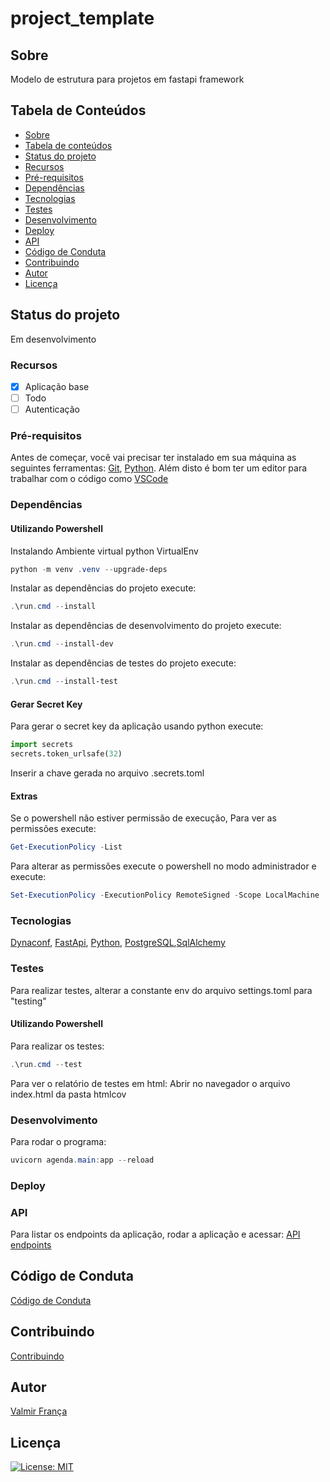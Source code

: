 # project_template #
## Sobre ##
Modelo de estrutura para projetos em fastapi framework
## Tabela de Conteúdos ##
* [Sobre](#sobre)
* [Tabela de conteúdos](#tabela-de-conteúdos)
* [Status do projeto](#status-do-projeto)
* [Recursos](#recursos)
* [Pré-requisitos](#pré-requisitos)
* [Dependências](#dependências)
* [Tecnologias](#tecnologias)
* [Testes](#testes)
* [Desenvolvimento](#desenvolvimento)
* [Deploy](#deploy)
* [API](#api)
* [Código de Conduta](#código-de-conduta)
* [Contribuindo](#contribuindo)
* [Autor](#autor)
* [Licença](#licença)
## Status do projeto ##
Em desenvolvimento
### Recursos ###
- [X] Aplicação base
- [ ] Todo
- [ ] Autenticação
### Pré-requisitos ###
Antes de começar, você vai precisar ter instalado em sua máquina as seguintes ferramentas:
[Git](https://git-scm.com), [Python](https://python.org).
Além disto é bom ter um editor para trabalhar com o código como [VSCode](https://code.visualstudio.com/)
### Dependências ###
#### Utilizando Powershell ####
Instalando Ambiente virtual python VirtualEnv
```powershell
python -m venv .venv --upgrade-deps
```
Instalar as dependências do projeto execute:
```powershell
.\run.cmd --install
```
Instalar as dependências de desenvolvimento do projeto execute:
```powershell
.\run.cmd --install-dev
```
Instalar as dependências de testes do projeto execute:
```powershell
.\run.cmd --install-test
```
#### Gerar Secret Key ####
Para gerar o secret key da aplicação usando python execute:
```python
import secrets
secrets.token_urlsafe(32)
```
Inserir a chave gerada no arquivo .secrets.toml

#### Extras #####
Se o powershell não estiver permissão de execução,
Para ver as permissões execute:
```powershell
Get-ExecutionPolicy -List
```
Para alterar as permissões execute o powershell no modo administrador e execute:
```powershell
Set-ExecutionPolicy -ExecutionPolicy RemoteSigned -Scope LocalMachine
```

### Tecnologias ###
[Dynaconf](https://www.dynaconf.com/), [FastApi](https://fastapi.tiangolo.com/), [Python](https://python.org), [PostgreSQL](https://www.postgresql.org/),[SqlAlchemy](https://www.sqlalchemy.org/)
### Testes ###
Para realizar testes, alterar a constante env do arquivo settings.toml para "testing"
#### Utilizando Powershell ####
Para realizar os testes:
```powershell
.\run.cmd --test
```
Para ver o relatório de testes em html:
Abrir no navegador o arquivo index.html da pasta htmlcov
### Desenvolvimento ###
Para rodar o programa:
```powershell
uvicorn agenda.main:app --reload
```
### Deploy ###

### API ###
Para listar os endpoints da aplicação, rodar a aplicação e acessar:
[API endpoints](http://127.0.0.1:8000/docs)

## Código de Conduta ##
[Código de Conduta](./code_of_conduct.md)

## Contribuindo ##
[Contribuindo](./contributing.md)

## Autor ##
[Valmir França](http://vf79.com.br)

## Licença ##
[![License: MIT](https://img.shields.io/badge/License-MIT-yellow.svg)](./LICENSE)
